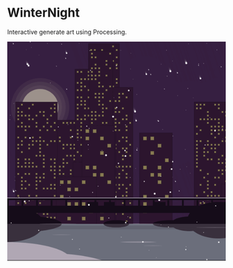 # WinterNight
Interactive generate art using Processing.

![alt text](https://github.com/ESikich/WinterNight/blob/master/Capture.PNG?raw=true)
